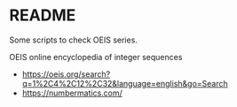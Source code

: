 README
======

Some scripts to check OEIS series.

OEIS online encyclopedia of integer sequences

- https://oeis.org/search?q=1%2C4%2C12%2C32&language=english&go=Search
- https://numbermatics.com/
